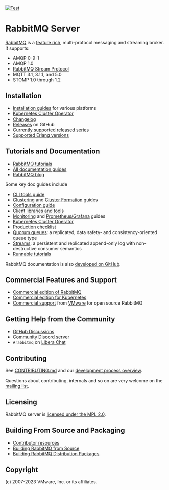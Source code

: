[![Test](https://github.com/rabbitmq/rabbitmq-server/actions/workflows/test.yaml/badge.svg)](https://github.com/rabbitmq/rabbitmq-server/actions/workflows/test.yaml)

# RabbitMQ Server

[RabbitMQ](https://rabbitmq.com) is a [feature rich](https://rabbitmq.com/documentation.html),
multi-protocol messaging and streaming broker. It supports:

 * AMQP 0-9-1
 * AMQP 1.0
 * [RabbitMQ Stream Protocol](https://rabbitmq.com/streams.html)
 * MQTT 3.1, 3.1.1, and 5.0
 * STOMP 1.0 through 1.2


## Installation

 * [Installation guides](https://rabbitmq.com/download.html) for various platforms
 * [Kubernetes Cluster Operator](https://rabbitmq.com/kubernetes/operator/operator-overview.html)
 * [Changelog](https://www.rabbitmq.com/changelog.html)
 * [Releases](https://github.com/rabbitmq/rabbitmq-server/releases) on GitHub
 * [Currently supported released series](https://www.rabbitmq.com/versions.html)
 * [Supported Erlang versions](https://www.rabbitmq.com/which-erlang.html)


## Tutorials and Documentation

 * [RabbitMQ tutorials](https://rabbitmq.com/getstarted.html)
 * [All documentation guides](https://rabbitmq.com/documentation.html)
 * [RabbitMQ blog](https://blog.rabbitmq.com/)

Some key doc guides include

 * [CLI tools guide](https://rabbitmq.com/cli.html) 
 * [Clustering](https://www.rabbitmq.com/clustering.html) and [Cluster Formation](https://www.rabbitmq.com/cluster-formation.html) guides
 * [Configuration guide](https://rabbitmq.com/configure.html) 
 * [Client libraries and tools](https://rabbitmq.com/devtools.html)
 * [Monitoring](https://rabbitmq.com/monitoring.html) and [Prometheus/Grafana](https://www.rabbitmq.com/prometheus.html) guides
 * [Kubernetes Cluster Operator](https://rabbitmq.com/kubernetes/operator/operator-overview.html)
 * [Production checklist](https://rabbitmq.com/production-checklist.html)
 * [Quorum queues](https://rabbitmq.com/quorum-queues.html): a replicated, data safety- and consistency-oriented queue type
 * [Streams](https://rabbitmq.com/streams.html): a persistent and replicated append-only log with non-destructive consumer semantics
 * [Runnable tutorials](https://github.com/rabbitmq/rabbitmq-tutorials/)

RabbitMQ documentation is also [developed on GitHub](https://github.com/rabbitmq/rabbitmq-website/).

## Commercial Features and Support

 * [Commercial edition of RabbitMQ](https://www.vmware.com/products/rabbitmq.html)
 * [Commercial edition for Kubernetes](https://rabbitmq.com/kubernetes/tanzu/installation.html)
 * [Commercial support](https://rabbitmq.com/services.html) from [VMware](https://vmware.com) for open source RabbitMQ

## Getting Help from the Community

 * [GitHub Discussions](https://github.com/rabbitmq/rabbitmq-server/discussions/)
 * [Community Discord server](https://rabbitmq.com/discord/)
 * `#rabbitmq` on [Libera Chat](https://libera.chat/)


## Contributing

See [CONTRIBUTING.md](./CONTRIBUTING.md) and our [development process overview](https://rabbitmq.com/github.html).

Questions about contributing, internals and so on are very welcome on the [mailing list](https://groups.google.com/forum/#!forum/rabbitmq-users).


## Licensing

RabbitMQ server is [licensed under the MPL 2.0](LICENSE-MPL-RabbitMQ).


## Building From Source and Packaging

 * [Contributor resources](https://github.com/rabbitmq/contribute)
 * [Building RabbitMQ from Source](https://rabbitmq.com/build-server.html)
 * [Building RabbitMQ Distribution Packages](https://rabbitmq.com/build-server.html)


## Copyright

(c) 2007-2023 VMware, Inc. or its affiliates.
